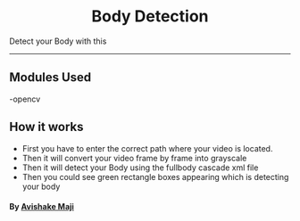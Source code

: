 
<h1 align="center"> Body Detection</h1>
Detect your Body with this

---------------------------------------------------------------------

## Modules Used
-opencv


## How it works
-  First you have to enter the correct path where your video is located.
- Then it will convert your video frame by frame into grayscale
- Then it will detect your Body using the fullbody cascade xml file
- Then you could see green rectangle boxes appearing which is detecting your body

#### By [Avishake Maji](https://github.com/Avishake007) 
